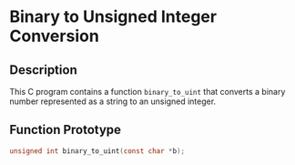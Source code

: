 # Binary to Unsigned Integer Conversion

## Description
This C program contains a function `binary_to_uint` that converts a binary number represented as a string to an unsigned integer.

## Function Prototype
```c
unsigned int binary_to_uint(const char *b);

